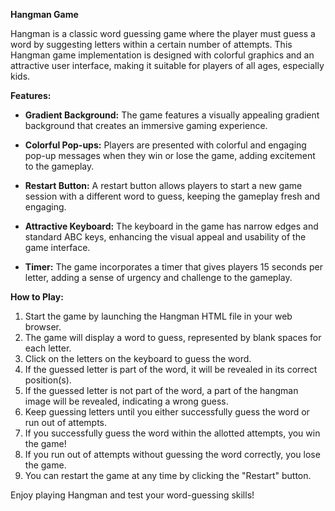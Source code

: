 **Hangman Game**

Hangman is a classic word guessing game where the player must guess a word by suggesting letters within a certain number of attempts. This Hangman game implementation is designed with colorful graphics and an attractive user interface, making it suitable for players of all ages, especially kids.

**Features:**

- **Gradient Background:** The game features a visually appealing gradient background that creates an immersive gaming experience.

- **Colorful Pop-ups:** Players are presented with colorful and engaging pop-up messages when they win or lose the game, adding excitement to the gameplay.

- **Restart Button:** A restart button allows players to start a new game session with a different word to guess, keeping the gameplay fresh and engaging.

- **Attractive Keyboard:** The keyboard in the game has narrow edges and standard ABC keys, enhancing the visual appeal and usability of the game interface.

- **Timer:** The game incorporates a timer that gives players 15 seconds per letter, adding a sense of urgency and challenge to the gameplay.

**How to Play:**

1. Start the game by launching the Hangman HTML file in your web browser.
2. The game will display a word to guess, represented by blank spaces for each letter.
3. Click on the letters on the keyboard to guess the word.
4. If the guessed letter is part of the word, it will be revealed in its correct position(s).
5. If the guessed letter is not part of the word, a part of the hangman image will be revealed, indicating a wrong guess.
6. Keep guessing letters until you either successfully guess the word or run out of attempts.
7. If you successfully guess the word within the allotted attempts, you win the game!
8. If you run out of attempts without guessing the word correctly, you lose the game.
9. You can restart the game at any time by clicking the "Restart" button.

Enjoy playing Hangman and test your word-guessing skills!
